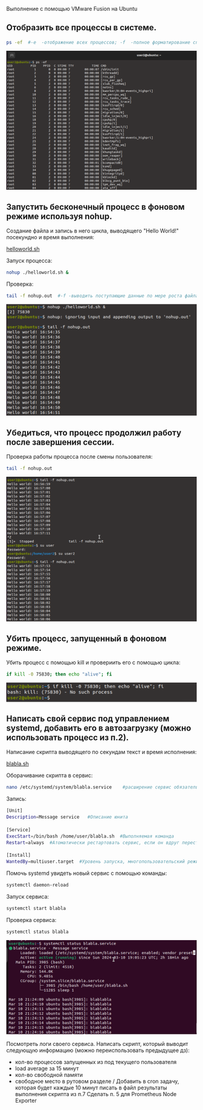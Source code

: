 Выполнение с помощью VMware Fusion на Ubuntu

Отобразить все процессы в системе.
-
``` bash
ps -ef  #-e  -отображение всех процессов; -f  -полное форматирование списка
```
![](/HW4/assets/1-1.png) 

Запустить бесконечный процесс в фоновом режиме используя nohup.
-
Создание файла и запись в него цикла, выводящего "Hello World!" посекундно и время выполнения:

[helloworld.sh](/HW4/helloworld.sh) 

Запуск процесса:

``` bash
nohup ./helloworld.sh &
```

Проверка:

``` bash
tail -f nohup.out  #-f -выводить поступающие данные по мере роста файла
```
![](/HW4/assets/2-1.png) 

Убедиться, что процесс продолжил работу после завершения сессии.
-

Проверка работы процесса после смены пользователя:

``` bash
tail -f nohup.out 
```
![](/HW4/assets/3-1.png) 

Убить процесс, запущенный в фоновом режиме.
-

Убить процесс с помощью kill и провериить его с помощью цикла:

``` bash
if kill -0 75830; then echo "alive"; fi
```
![](/HW4/assets/4-1.png) 


Написать свой сервис под управлением systemd, добавить его в автозагрузку (можно использовать процесс из п.2).
-

Написание скрипта выводящего по секундам текст и время исполнения:

[blabla.sh](/HW4/blabla.sh) 

Оборачивание скрипта в сервис:

``` bash
nano /etc/systemd/system/blabla.service    #расширение сервис обязательно
```

Запись:

``` bash
[Unit]  
Description=Message service   #Описание юнита

[Service]
ExecStart=/bin/bash /home/user/blabla.sh  #Выполняемая команда
Restart=always  #Атоматически рестартовать сервис, если он вдруг перестанет работать

[Install]
WantedBy=multiuser.target  #Уровень запуска, многопользовательский режим
```

Помочь systemd увидеть  новый сервис с помощью команды:

``` bash
systemctl daemon-reload
```

Запуск сервиса:

``` bash
systemctl start blabla
```
Проверка сервиса:

``` bash
systemctl status blabla
```
![](/HW4/assets/5-1.png) 




Посмотреть логи своего сервиса.
Написать скрипт, который выводит следующую информацию (можно переиспользовать предыдущее дз):
- кол-во процессов запущенных из под текущего пользователя
- load average за 15 минут
- кол-во свободной памяти
- свободное место в рутовом разделе /
Добавить в cron задачу, которая будет каждые 10 минут писать в файл результаты выполнения скрипта из п.7
Сделать п. 5 для Prometheus Node Exporter
